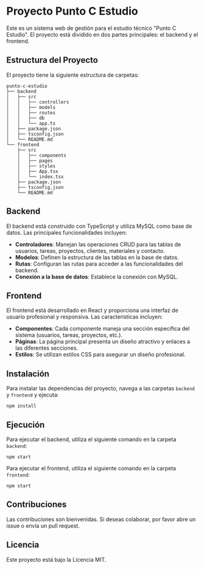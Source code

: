 # Proyecto Punto C Estudio

Este es un sistema web de gestión para el estudio técnico "Punto C Estudio". El proyecto está dividido en dos partes principales: el backend y el frontend.

## Estructura del Proyecto

El proyecto tiene la siguiente estructura de carpetas:

```
punto-c-estudio
├── backend
│   ├── src
│   │   ├── controllers
│   │   ├── models
│   │   ├── routes
│   │   ├── db
│   │   └── app.ts
│   ├── package.json
│   ├── tsconfig.json
│   └── README.md
└── frontend
    ├── src
    │   ├── components
    │   ├── pages
    │   ├── styles
    │   ├── App.tsx
    │   └── index.tsx
    ├── package.json
    ├── tsconfig.json
    └── README.md
```

## Backend

El backend está construido con TypeScript y utiliza MySQL como base de datos. Las principales funcionalidades incluyen:

- **Controladores**: Manejan las operaciones CRUD para las tablas de usuarios, tareas, proyectos, clientes, materiales y contacto.
- **Modelos**: Definen la estructura de las tablas en la base de datos.
- **Rutas**: Configuran las rutas para acceder a las funcionalidades del backend.
- **Conexión a la base de datos**: Establece la conexión con MySQL.

## Frontend

El frontend está desarrollado en React y proporciona una interfaz de usuario profesional y responsiva. Las características incluyen:

- **Componentes**: Cada componente maneja una sección específica del sistema (usuarios, tareas, proyectos, etc.).
- **Páginas**: La página principal presenta un diseño atractivo y enlaces a las diferentes secciones.
- **Estilos**: Se utilizan estilos CSS para asegurar un diseño profesional.

## Instalación

Para instalar las dependencias del proyecto, navega a las carpetas `backend` y `frontend` y ejecuta:

```
npm install
```

## Ejecución

Para ejecutar el backend, utiliza el siguiente comando en la carpeta `backend`:

```
npm start
```

Para ejecutar el frontend, utiliza el siguiente comando en la carpeta `frontend`:

```
npm start
```

## Contribuciones

Las contribuciones son bienvenidas. Si deseas colaborar, por favor abre un issue o envía un pull request.

## Licencia

Este proyecto está bajo la Licencia MIT.